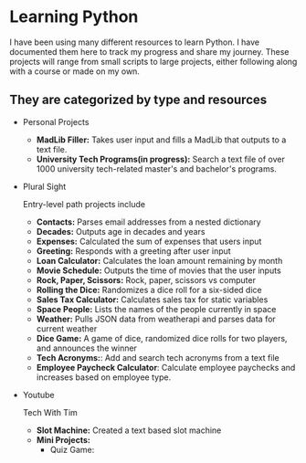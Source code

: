 # Learning Python
I have been using many different resources to learn Python. I have documented them here to track my progress and share my journey. These projects will range from small scripts to large projects, either following along with a course or made on my own. 

## They are categorized by type and resources
- Personal Projects
    - **MadLib Filler:** Takes user input and fills a MadLib that outputs to a text file.
    - **University Tech Programs(in progress):** Search a text file of over 1000 university tech-related master's and bachelor's programs.
      
 - Plural Sight
   
    Entry-level path projects include
    - **Contacts:** Parses email addresses from a nested dictionary
    - **Decades:** Outputs age in decades and years 
    - **Expenses:** Calculated the sum of expenses that users input
    - **Greeting:** Responds with a greeting after user input
    - **Loan Calculator:** Calculates the loan amount remaining by month
    - **Movie Schedule:** Outputs the time of movies that the user inputs
    - **Rock, Paper, Scissors:** Rock, paper, scissors vs computer
    - **Rolling the Dice:** Randomizes a dice roll for a six-sided dice
    - **Sales Tax Calculator:** Calculates sales tax for static variables
    - **Space People:** Lists the names of the people currently in space
    - **Weather:** Pulls JSON data from weatherapi and parses data for current weather 
    - **Dice Game:** A game of dice, randomized dice rolls for two players, and announces the winner
    - **Tech Acronyms:**: Add and search tech acronyms from a text file
    - **Employee Paycheck Calculator**: Calculate employee paychecks and increases based on employee type. 

- Youtube
  
    Tech With Tim
    - **Slot Machine:** Created a text based slot machine
    - **Mini Projects:**
        - Quiz Game: 

